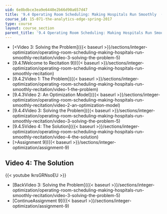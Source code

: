 ```yaml
---
uid: 6e8bdbce3ea9e6440e2b66d90a657d47
title: '9.4 Operating Room Scheduling: Making Hospitals Run Smoothly  (Recitation)'
course_id: 15-071-the-analytics-edge-spring-2017
type: course
layout: course_section
parent_title: '9.4 Operating Room Scheduling: Making Hospitals Run Smoothly  (Recitation)'
---
```


*   [<Video 3: Solving the Problem]({{< baseurl >}}/sections/integer-optimization/operating-room-scheduling-making-hospitals-run-smoothly-recitation/video-3-solving-the-problem-5)
*   [9.4.1Welcome to Recitation 9]({{< baseurl >}}/sections/integer-optimization/operating-room-scheduling-making-hospitals-run-smoothly-recitation)
*   [9.4.2Video 1: The Problem]({{< baseurl >}}/sections/integer-optimization/operating-room-scheduling-making-hospitals-run-smoothly-recitation/video-1-the-problem)
*   [9.4.3Video 2: An Optimization Model]({{< baseurl >}}/sections/integer-optimization/operating-room-scheduling-making-hospitals-run-smoothly-recitation/video-2-an-optimization-model)
*   [9.4.4Video 3: Solving the Problem]({{< baseurl >}}/sections/integer-optimization/operating-room-scheduling-making-hospitals-run-smoothly-recitation/video-3-solving-the-problem-5)
*   [9.4.5Video 4: The Solution]({{< baseurl >}}/sections/integer-optimization/operating-room-scheduling-making-hospitals-run-smoothly-recitation/video-4-the-solution)
*   [\>Assignment 9]({{< baseurl >}}/sections/integer-optimization/assignment-9)

Video 4: The Solution
---------------------

{{< youtube lkrsGRNsoEU >}}

*   [BackVideo 3: Solving the Problem]({{< baseurl >}}/sections/integer-optimization/operating-room-scheduling-making-hospitals-run-smoothly-recitation/video-3-solving-the-problem-5)
*   [ContinueAssignment 9]({{< baseurl >}}/sections/integer-optimization/assignment-9)